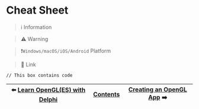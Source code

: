 # Cheat Sheet

> :information_source: Information

> :warning: Warning

> :exclamation:`Windows/macOS/iOS/Android` Platform 

> :link: Link

```Delphi
// This box contains code
```

:arrow_left: [Learn OpenGL(ES) with Delphi](../../README.md) | [Contents](../../README.md#Contents) | [Creating an OpenGL App](1.0b.CreateApp.md) :arrow_right:
--- | --- | ---